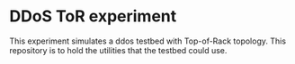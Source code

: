 # DDoS ToR experiment
This experiment simulates a ddos testbed with Top-of-Rack topology. This repository is to hold the utilities that the testbed could use.